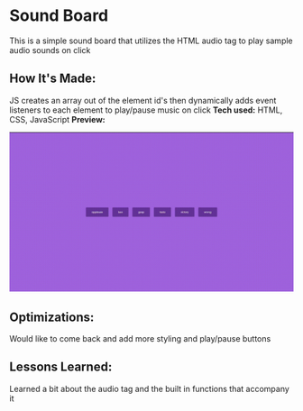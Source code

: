 # Sound Board

This is a simple sound board that utilizes the HTML audio tag to play sample audio sounds on click

## How It's Made:

JS creates an array out of the element id's then dynamically adds event listeners to each element to play/pause music on click
**Tech used:**
HTML, CSS, JavaScript
**Preview:**

<div align="center">
  <img src="./assets/soundBoard.gif" alt="" />  
</div>

## Optimizations:

Would like to come back and add more styling and play/pause buttons

## Lessons Learned:

Learned a bit about the audio tag and the built in functions that accompany it
